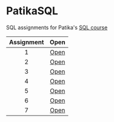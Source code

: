 # PatikaSQL

SQL assignments for Patika's [SQL course](https://academy.patika.dev/tr/courses/sql)

| Assignment |          Open           |
| :--------: | :---------------------: |
|     1      | [Open](./assignment-1/) |
|     2      | [Open](./assignment-2/) |
|     3      | [Open](./assignment-3/) |
|     4      | [Open](./assignment-4/) |
|     5      | [Open](./assignment-5/) |
|     6      | [Open](./assignment-6/) |
|     7      | [Open](./assignment-7/) |
